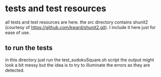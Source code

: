 # tests and test resources  
all tests and test resources are here. the src directory contains shunit2 (courtesy of https://github.com/kward/shunit2.git). I include it here just for ease of use.

## to run the tests  
in this directory just run the test_sudokuSquare.sh script
the output might look a bit messy but the idea is to try to illuminate the errors as they are detected.